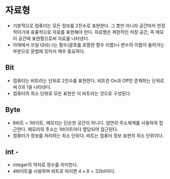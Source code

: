 # 자료형
- 기본적으로 컴퓨터는 모든 정보를 2진수로 표현한다. 그 뿐만 아니라 공간마저 한정적이기에 효율적으로 자료를 표현해야 한다. 자료형은 제한적인 저장 공간, 즉 메모리 공간에 표현함으로써 자료를 나타낸다.
- 아래에서 쓰일 대쉬(-)는 함수(괄호를 포함한 함수 이름)나 변수의 이름이 들어가는 부분으로 문법에 있어서 매우 중요하다.
## Bit
- 컴퓨터는 비트라는 단위로 2진수를 표현한다. 비트란 On과 Off만 존재하는 단위로써 0과 1을 나타낸다.
- 컴퓨터의 최소 단위로 모든 표현은 이 비트라는 것으로 구성된다.
## Byte
- 8비트 = 1바이트, 메모리는 단순한 공간이 아니다. 엄연히 주소체계를 사용하여 접근한다. 메모리의 주소는 1바이트마다 할당되어 접근된다.
- 컴퓨터가 정보를 처리하는 최소 단위다. 비트는 컴퓨터 정보 표현의 최소 단위이다.
## int -
- integer의 약자로 정수를 의미한다.
- 4바이트를 사용하며 비트로 따지면 $4 \times 8 = 32$bit이다.